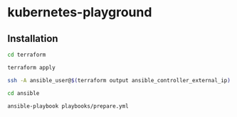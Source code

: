 # kubernetes-playground

## Installation
```bash
cd terraform
```

```bash
terraform apply
```

```bash
ssh -A ansible_user@$(terraform output ansible_controller_external_ip) -i ~/.ssh/id_rsa_ansible_user

cd ansible

ansible-playbook playbooks/prepare.yml
```